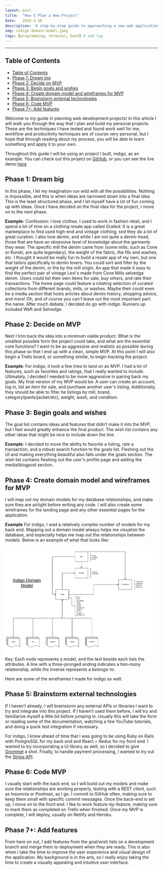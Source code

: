```yaml
---
layout: post
title:  "How I Plan a New Project"
date:   2020-3-28
description: 'A step-by-step guide to approaching a new web application'
img: indigo-domain-model.jpeg
tags: [programming, terminal, bash] # add tag
---
```

---

## Table of Contents

- [Table of Contents](#table-of-contents)
- [Phase 1: Dream big](#phase-1-dream-big)
- [Phase 2: Decide on MVP](#phase-2-decide-on-mvp)
- [Phase 3: Begin goals and wishes](#phase-3-begin-goals-and-wishes)
- [Phase 4: Create domain model and wireframes for MVP](#phase-4-create-domain-model-and-wireframes-for-mvp)
- [Phase 5: Brainstorm external technologies](#phase-5-brainstorm-external-technologies)
- [Phase 6: Code MVP](#phase-6-code-mvp)
- [Phase 7+: Add features](#phase-7-add-features)

Welcome to my guide in planning web development projects! In this article I will walk you through the way that I plan and build my personal projects. These are the techniques I have tested and found work well for me; workflow and productivity techniques are of course very personal, but I hope that through reading about my process, you will be able to learn something and apply it to your own.

Throughout this guide I will be using an project I built, indigo, as an example. You can check out this project on [GitHub](https://github.com/shanelonergan/indigo), or you can see the live demo [here](indigo-resale.store)

## Phase 1: Dream big

In this phase, I let my imagination run wild with all the possibilities. Nothing is impossible, and this is when ideas are narrowed down into a final idea. This is the least structured phase, and I let myself have a lot of fun coming up with ideas. Once I have decided on the final idea for the project, I move on to the next phase.

**Example:** Confession: I love clothes. I used to work in fashion retail, and I spend a lot of time on a clothing resale app called Grailed. It is a great marketplace to find used high-end and vintage clothing, snd they do a lot of great curation. I also love denim, and while I am not quite a denim-head, those that are have an obsessive level of knowledge about the garments they wear. The specific mill the denim came from (some mills, such as Cone or Kuroki, are quite legendary), the weight of the fabric, the fits and washes, etc. I thought it would be really fun to build a resale app of my own, but one that tailors specifically to denim lovers. You could sort and filter by the weight of the denim, or the by the mill origin. An app that made it easy to find the perfect pair of vintage Levi's made from Cone Mills selvedge denim. Users could list their own items for sale, buy others, and rate their transactions. The home page could feature a rotating selection of curated collections from different brands, mills, or washes. Maybe their could even be a media section that hosts articles about denim history, shopping advice, and more! Oh, and of course you can't leave out the most important part: the name. After much debate, I decided do go with *indigo*. Runners up included Weft and Selvedge.

## Phase 2: Decide on MVP

Next I trim back the idea into a minimum viable product. What is the smallest possible form the project could take, and what are the essential core functions? I want to be as aggressive and realistic as possible during this phase so that I end up with a clean, simple MVP.  At this point I will also begin a Trello board, or something similar, to begin tracking the project.

**Example**: For indigo, it took a few tries to land on an MVP. I had a lot of features, such as favorites and ratings, that I really wanted to include. Ultimately, I decided I needed to be more aggressive in pairing back my goals. My final version of my MVP would be: A user can create an account, log in, list an item for sale, and purchase another user's listing. Additionally, they should be able to filter he listings by mill, brand, category(pants/jacket/etc), weight, wash, and condition.

## Phase 3: Begin goals and wishes

The goal list contains ideas and features that didn’t make it into the MVP, but I feel would greatly enhance the final product. The wish list contains any other ideas that might be nice to include down the line.

**Example**: I decided to move the ability to favorite a listing, rate a transaction, and a robust search function to the goals list. Fleshing out the UI and making everything beautiful also falls under the goals section. The wish list contains fleshing out the user's profile page and adding the media/blogpost section.

## Phase 4: Create domain model and wireframes for MVP

I will map out my domain models for my database relationships, and make sure they are airtight before writing any code. I will also create some wireframes for the landing page and any other essential pages for the application.

**Example** For indigo, I wad a relatively complex number of models for my back end. Mapping out a domain model always helps me visualize the database, and especially helps me map out the relationships between models. Below is an example of what that looks like:

![indigo domain models](./../assets/img/indigo-domain-model.jpeg "indigo domain models")
Key: Each node represents a model, and the text beside each lists the attributes. A line with a three-pronged ending indicates a *has-many* relationship, while the inverse represents a *belongs-to*.

Here are some of the wireframes I made for indigo as well:

## Phase 5: Brainstorm external technologies

If I haven’t already, I will brainstorm any external APIs or libraries I want to try and integrate into this project. If I haven’t used them before, I will try and familiarize myself a little bit before jumping in. Usually this will take the form or reading some of the documentation, watching a few YouTube tutorials, and doing a quick test integration if necessary.

For indigo, I knew ahead of time that I was going to be using Ruby on Rails with PostgreSQL for my back end and React + Redux for my front end. I wanted to try incorporating a UI library as well, so I decided to give [Grommet](https://v2.grommet.io/) a shot. Finally, to handle payment processing, I wanted to try out the [Stripe API](https://stripe.com/docs/api).

## Phase 6: Code MVP

I usually start with the back end, so I will build out my models and make sure the relationships are working properly, testing with a REST client, such as Insomnia or Postman, as I go. I commit to GitHub often, making sure to keep them small with specific commit messages. Once the back-end is set up, I move on to the front end. I like to work feature-by-feature, making sure to mark them as completed on Trello when finished. Once my MVP is complete, I will deploy, usually on Netlify and Heroku.

## Phase 7+: Add features

From here on out, I add features from the goal/wish lists on a development branch and merge them to deployment when they are ready. This is also when I take the time to improve the user experience and visual design of the application. My background is in the arts, so I really enjoy taking the time to create a visually appealing and intuitive user interface.
